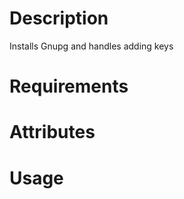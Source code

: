 Description
===========

Installs Gnupg and handles adding keys

Requirements
============

Attributes
==========

Usage
=====

